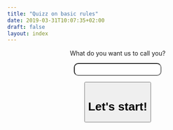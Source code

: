 ```yaml
---
title: "Quizz on basic rules"
date: 2019-03-31T10:07:35+02:00
draft: false
layout: index
---
```

<center>
<div id="welcome">

What do you want us to call you?

<form onsubmit="submit1(); return false;">
<input id="a" type="text" style="padding: 5px; width: 200px; border-radius: 10px; text-align: center;">
</form> 
<button onclick="submit1(); return false;">

# Let's start!

</div>
</button>
</center>

<script type="text/javascript">
function submit1() {
var firstName = document.getElementById("a").value;
if (firstName == ""){firstName="Nameless"}; 
setCookie("firstName", firstName, "99");
window.location.href = "/kids/01";
}

var kidsProgress = getCookie("kidsProgress");
if (kidsProgress !== ""){
	document.getElementById("welcome").innerHTML = "Welcome back, " + getCookie("firstName") + ",<br>we seem to have ended at <br><h2> lesson " + getCookie("kidsProgress") + "</h2><br><h1><a href='/kids/" + getCookie("kidsProgress") + "'> Let's continue <a></h1>";
}

</script>

